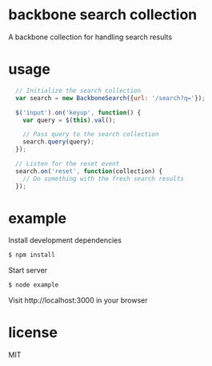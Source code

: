 # backbone search collection

A backbone collection for handling search results

# usage

``` js
  // Initialize the search collection
  var search = new BackboneSearch({url: '/search?q='});

  $('input').on('keyup', function() {
    var query = $(this).val();

    // Pass query to the search collection
    search.query(query);
  });

  // Listen for the reset event
  search.on('reset', function(collection) {
    // Do something with the fresh search results
  });
```

# example

Install development dependencies
``` bash
$ npm install
```

Start server
``` bash
$ node example
```

Visit http://localhost:3000 in your browser

# license

MIT

